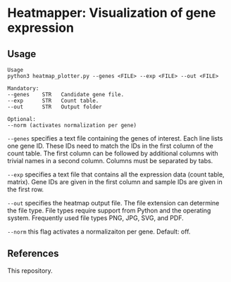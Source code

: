 # Heatmapper: Visualization of gene expression

## Usage

```
Usage
python3 heatmap_plotter.py --genes <FILE> --exp <FILE> --out <FILE>

Mandatory:
--genes    STR   Candidate gene file.
--exp      STR   Count table.
--out      STR   Output folder

Optional:
--norm (activates normalization per gene)
```

`--genes` specifies a text file containing the genes of interest. Each line lists one gene ID. These IDs need to match the IDs in the first column of the count table. The first column can be followed by additional columns with trivial names in a second column. Columns must be separated by tabs.

`--exp` specifies a text file that contains all the expression data (count table, matrix). Gene IDs are given in the first column and sample IDs are given in the first row.

`--out` specifies the heatmap output file. The file extension can determine the file type. File types require support from Python and the operating system. Frequently used file types PNG, JPG, SVG, and PDF.

`--norm` this flag activates a normalizaiton per gene. Default: off.


## References
This repository.
